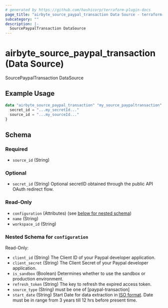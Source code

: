 ```yaml
---
# generated by https://github.com/hashicorp/terraform-plugin-docs
page_title: "airbyte_source_paypal_transaction Data Source - terraform-provider-airbyte"
subcategory: ""
description: |-
  SourcePaypalTransaction DataSource
---
```


# airbyte_source_paypal_transaction (Data Source)

SourcePaypalTransaction DataSource

## Example Usage

```terraform
data "airbyte_source_paypal_transaction" "my_source_paypaltransaction" {
  secret_id = "...my_secretId..."
  source_id = "...my_sourceId..."
}
```

<!-- schema generated by tfplugindocs -->
## Schema

### Required

- `source_id` (String)

### Optional

- `secret_id` (String) Optional secretID obtained through the public API OAuth redirect flow.

### Read-Only

- `configuration` (Attributes) (see [below for nested schema](#nestedatt--configuration))
- `name` (String)
- `workspace_id` (String)

<a id="nestedatt--configuration"></a>
### Nested Schema for `configuration`

Read-Only:

- `client_id` (String) The Client ID of your Paypal developer application.
- `client_secret` (String) The Client Secret of your Paypal developer application.
- `is_sandbox` (Boolean) Determines whether to use the sandbox or production environment.
- `refresh_token` (String) The key to refresh the expired access token.
- `source_type` (String) must be one of [paypal-transaction]
- `start_date` (String) Start Date for data extraction in <a href="https://datatracker.ietf.org/doc/html/rfc3339#section-5.6">ISO format</a>. Date must be in range from 3 years till 12 hrs before present time.



